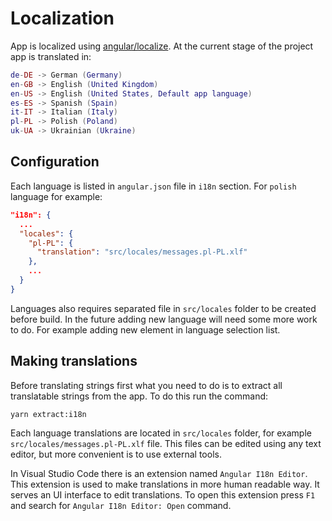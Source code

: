# Localization
App is localized using [angular/localize](https://angular.io/api/localize). At the current stage of the project app is translated in:

```lua
de-DE -> German (Germany)
en-GB -> English (United Kingdom)
en-US -> English (United States, Default app language)
es-ES -> Spanish (Spain)
it-IT -> Italian (Italy)
pl-PL -> Polish (Poland)
uk-UA -> Ukrainian (Ukraine)
```

## Configuration

Each language is listed in `angular.json` file in `i18n` section.
For `polish` language for example:

```json
"i18n": {
  ...
  "locales": {
    "pl-PL": {
      "translation": "src/locales/messages.pl-PL.xlf"
    },
    ...
  }
}
```

Languages also requires separated file in `src/locales` folder to be created before build.
In the future adding new language will need some more work to do. For example adding new element in language selection list.


## Making translations

Before translating strings first what you need to do is to extract all translatable strings from the app. To do this run the command:
```bash
yarn extract:i18n
```

Each language translations are located in `src/locales` folder, for example `src/locales/messages.pl-PL.xlf` file. This files can be edited using any text editor, but more convenient is to use external tools.

In Visual Studio Code there is an extension named `Angular I18n Editor`. This extension is used to make translations in more human readable way. It serves an UI interface to edit translations. To open this extension press `F1` and search for `Angular I18n Editor: Open` command.



